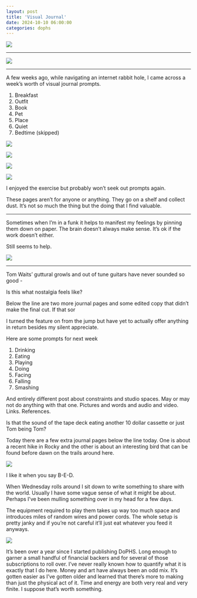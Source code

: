 ```yaml
---
layout: post
title: 'Visual Journal'
date: 2024-10-10 06:00:00
categories: dophs
---
```


![](https://substack-post-media.s3.amazonaws.com/public/images/42a2e31e-8039-46d4-820c-02579471689c_1500x1288.jpeg)

* * *

![](https://substack-post-media.s3.amazonaws.com/public/images/017087e7-5f2a-4aad-8d81-ba65ecf58b3a_1500x2112.jpeg)

* * *

A few weeks ago, while navigating an internet rabbit hole, I came across a week’s worth of visual journal prompts.

1.  Breakfast
2.  Outfit
3.  Book
4.  Pet
5.  Place
6.  Quiet
7.  Bedtime (skipped)

![](https://substack-post-media.s3.amazonaws.com/public/images/a0f46e9b-473e-4bde-ab94-ddd94418b2ae_815x1119.jpeg)

![](https://substack-post-media.s3.amazonaws.com/public/images/c6b61f5f-731b-4ee1-b266-7166af2edef8_1500x1105.jpeg)

![](https://substack-post-media.s3.amazonaws.com/public/images/2dea99d7-ca3d-4a98-ad36-e18047ab9f7a_1500x1085.jpeg)

![](https://substack-post-media.s3.amazonaws.com/public/images/813c0123-57a7-47a6-8be1-6174a4d6146f_1500x1118.jpeg)

I enjoyed the exercise but probably won’t seek out prompts again.

These pages aren’t for anyone or anything. They go on a shelf and collect dust. It’s not so much the thing but the doing that I find valuable.

* * *

Sometimes when I’m in a funk it helps to manifest my feelings by pinning them down on paper. The brain doesn’t always make sense. It’s ok if the work doesn’t either.

Still seems to help.

![](https://substack-post-media.s3.amazonaws.com/public/images/96400a57-debd-4695-943a-bcdf013fe754_1500x2170.jpeg)

* * *

Tom Waits’ guttural growls and out of tune guitars have never sounded so good -

Is this what nostalgia feels like?

Below the line are two more journal pages and some edited copy that didn’t make the final cut. If that sor

I turned the feature on from the jump but have yet to actually offer anything in return besides my silent appreciate.

Here are some prompts for next week

1.  Drinking
2.  Eating
3.  Playing
4.  Doing
5.  Facing
6.  Falling
7.  Smashing

And entirely different post about constraints and studio spaces. May or may not do anything with that one. Pictures and words and audio and video. Links. References.

Is that the sound of the tape deck eating another 10 dollar cassette or just Tom being Tom?

Today there are a few extra journal pages below the line today. One is about a recent hike in Rocky and the other is about an interesting bird that can be found before dawn on the trails around here.

![](https://substack-post-media.s3.amazonaws.com/public/images/1199b880-f769-4e17-8fdb-2db6fe7d66f5_1500x2000.jpeg)

I like it when you say B-E-D.

When Wednesday rolls around I sit down to write something to share with the world. Usually I have some vague sense of what it might be about. Perhaps I’ve been mulling something over in my head for a few days.

The equipment required to play them takes up way too much space and introduces miles of random wires and power cords. The whole setup is pretty janky and if you’re not careful it’ll just eat whatever you feed it anyways.

![](https://substack-post-media.s3.amazonaws.com/public/images/760799fe-db67-4edb-b662-f73165937b64_783x1119.jpeg)

It’s been over a year since I started publishing DoPHS. Long enough to garner a small handful of financial backers and for several of those subscriptions to roll over. I’ve never really known how to quantify what it is exactly that I do here. Money and art have always been an odd mix. It’s gotten easier as I’ve gotten older and learned that there’s more to making than just the physical act of it. Time and energy are both very real and very finite. I suppose that’s worth something.
